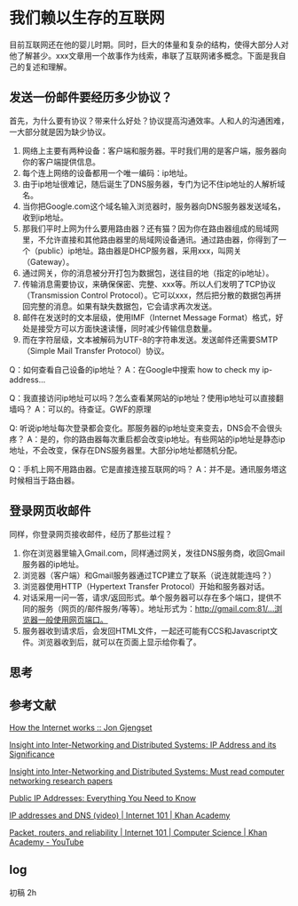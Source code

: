 # 我们赖以生存的互联网
目前互联网还在他的婴儿时期。同时，巨大的体量和复杂的结构，使得大部分人对他了解甚少。xxx文章用一个故事作为线索，串联了互联网诸多概念。下面是我自己的复述和理解。

## 发送一份邮件要经历多少协议？

首先，为什么要有协议？带来什么好处？协议提高沟通效率。人和人的沟通困难，一大部分就是因为缺少协议。

1. 网络上主要有两种设备：客户端和服务器。平时我们用的是客户端，服务器向你的客户端提供信息。
2. 每个连上网络的设备都用一个唯一编码：ip地址。
3. 由于ip地址很难记，随后诞生了DNS服务器，专门为记不住ip地址的人解析域名。
4. 当你把Google.com这个域名输入浏览器时，服务器向DNS服务器发送域名，收到ip地址。
5. 那我们平时上网为什么要用路由器？还有猫？因为你在路由器组成的局域网里，不允许直接和其他路由器里的局域网设备通讯。通过路由器，你得到了一个（public）ip地址。路由器是DHCP服务器，采用xxx，叫网关（Gateway）。
6. 通过网关，你的消息被分开打包为数据包，送往目的地（指定的ip地址）。
7. 传输消息需要协议，来确保保密、完整、xxx等。所以人们发明了TCP协议（Transmission Control Protocol）。它可以xxx，然后把分散的数据包再拼回完整的消息。如果有缺失数据包，它会请求再次发送。
8. 邮件在发送时的文本层级，使用IMF（Internet Message Format）格式，好处是接受方可以方面快速读懂，同时减少传输信息数量。
9. 而在字符层级，文本被解码为UTF-8的字符串发送。发送邮件还需要SMTP（Simple Mail Transfer Protocol）协议。

Q：如何查看自己设备的ip地址？
A：在Google中搜索 how to check my ip-address...

Q：我直接访问ip地址可以吗？怎么查看某网站的ip地址？使用ip地址可以直接翻墙吗？
A：可以的。待查证。GWF的原理

Q: 听说ip地址每次登录都会变化。那服务器的ip地址变来变去，DNS会不会很头疼？
A：是的，你的路由器每次重启都会改变ip地址。有些网站的ip地址是静态ip地址，不会改变，保存在DNS服务器里。大部分ip地址都随机分配。

Q：手机上网不用路由器。它是直接连接互联网的吗？
A：并不是。通讯服务塔这时候相当于路由器。

## 登录网页收邮件

同样，你登录网页接收邮件，经历了那些过程？

1. 你在浏览器里输入Gmail.com，同样通过网关，发往DNS服务商，收回Gmail服务器的ip地址。
2. 浏览器（客户端）和Gmail服务器通过TCP建立了联系（说连就能连吗？）
3. 浏览器使用HTTP（Hypertext Transfer Protocol）开始和服务器对话。
4. 对话采用一问一答，请求/返回形式。单个服务器可以存在多个端口，提供不同的服务（网页的/邮件服务/等等）。地址形式为：http://gmail.com:81/...浏览器一般使用网页端口。
5. 服务器收到请求后，会发回HTML文件，一起还可能有CCS和Javascript文件。浏览器收到后，就可以在页面上显示给你看了。


## 思考

## 参考文献

[How the Internet works :: Jon Gjengset](https://thesquareplanet.com/blog/how-the-internet-works/)

[Insight into Inter-Networking and Distributed Systems: IP Address and its Significance](https://know-your-networks.blogspot.com/2016/12/ip-address-and-its-significance.html)

[Insight into Inter-Networking and Distributed Systems: Must read computer networking research papers](https://know-your-networks.blogspot.com/2017/02/must-read-computer-networking-research.html)

[Public IP Addresses: Everything You Need to Know](https://www.lifewire.com/what-is-a-public-ip-address-2625974)

[IP addresses and DNS (video) | Internet 101 | Khan Academy](https://www.khanacademy.org/computing/computer-science/internet-intro/internet-works-intro/v/the-internet-ip-addresses-and-dns)

[Packet, routers, and reliability | Internet 101 | Computer Science | Khan Academy - YouTube](https://www.youtube.com/watch?v=aD_yi5VjF78&list=PLSQl0a2vh4HD8wtmKZh0nKOsOvP1KYaNO&index=3)

## log

初稿 2h
